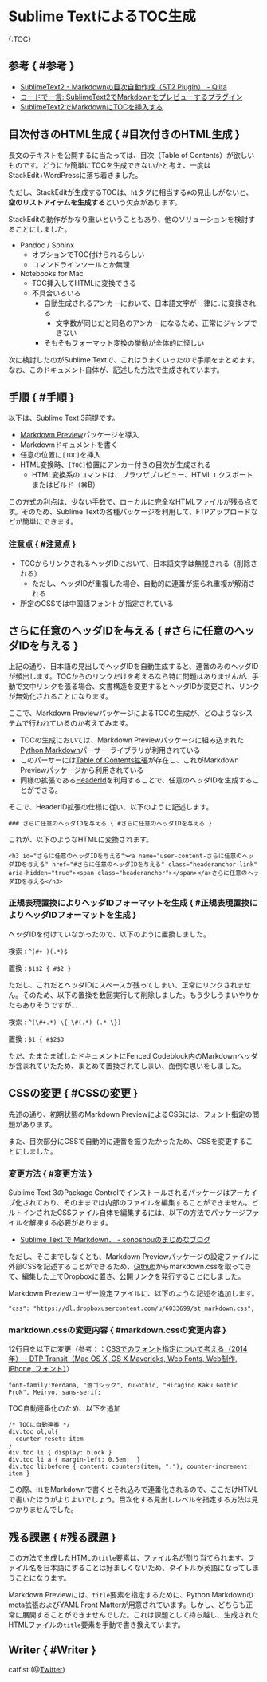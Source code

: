 <h1>Sublime TextによるTOC生成</h1>

{:TOC}

## 参考 { #参考 }
- [SublimeText2 - Markdownの目次自動作成（ST2 PlugIn） - Qiita](http://qiita.com/naokazu_terada/items/daa34bf80fa683d80b6d)
- [コードで一言: SublimeText2でMarkdownをプレビューするプラグイン](http://codedehitokoto.blogspot.jp/2012/04/sublimetext2markdown.html)
- [SublimeText2でMarkdownにTOCを挿入する](http://bellonieta.net/2013/05/sublimetext2%E3%81%A7markdown%E3%81%ABtoc%E3%82%92%E6%8C%BF%E5%85%A5%E3%81%99%E3%82%8B/)

## 目次付きのHTML生成 { #目次付きのHTML生成 }
長文のテキストを公開するに当たっては、目次（Table of Contents）が欲しいものです。どうにか簡単にTOCを生成できないかと考え、一度はStackEdit+WordPressに落ち着きました。

ただし、StackEditが生成するTOCは、`h1`タグに相当する`#`の見出しがないと、**空のリストアイテムを生成する**という欠点があります。

StackEditの動作がかなり重いということもあり、他のソリューションを検討することにしました。

- Pandoc / Sphinx
	- オプションでTOC付けられるらしい
	- コマンドラインツールとか無理
- Notebooks for Mac
	- TOC挿入してHTMLに変換できる
	- 不具合いろいろ
		- 自動生成されるアンカーにおいて、日本語文字が一律に`.`に変換される
			- 文字数が同じだと同名のアンカーになるため、正常にジャンプできない
		- そもそもフォーマット変換の挙動が全体的に怪しい

次に検討したのがSublime Textで、これはうまくいったので手順をまとめます。なお、このドキュメント自体が、記述した方法で生成されています。

## 手順 { #手順 }
以下は、Sublime Text 3前提です。

- [Markdown Preview](https://github.com/revolunet/sublimetext-markdown-preview)パッケージを導入
- Markdownドキュメントを書く
- 任意の位置に`[TOC]`を挿入
- HTML変換時、`[TOC]`位置にアンカー付きの目次が生成される
	- HTML変換系のコマンドは、ブラウザプレビュー、HTMLエクスポートまたはビルド（⌘B）

この方式の利点は、少ない手数で、ローカルに完全なHTMLファイルが残る点です。そのため、Sublime Textの各種パッケージを利用して、FTPアップロードなどが簡単にできます。

### 注意点 { #注意点 }
- TOCからリンクされるヘッダIDにおいて、日本語文字は無視される（削除される）
	- ただし、ヘッダIDが重複した場合、自動的に連番が振られ重複が解消される
- 所定のCSSでは中国語フォントが指定されている


## さらに任意のヘッダIDを与える { #さらに任意のヘッダIDを与える }
上記の通り、日本語の見出しでヘッダIDを自動生成すると、連番のみのヘッダIDが頻出します。TOCからのリンクだけを考えるなら特に問題はありませんが、手動で文中リンクを張る場合、文書構造を変更するとヘッダIDが変更され、リンクが無効化されることになります。

ここで、Markdown PreviewパッケージによるTOCの生成が、どのようなシステムで行われているのか考えてみます。

- TOCの生成においては、Markdown Previewパッケージに組み込まれた[Python Markdown](https://pythonhosted.org/Markdown/)パーサー ライブラリが利用されている
- このパーサーには[Table of Contents拡張](https://pythonhosted.org/Markdown/extensions/toc.html)が存在し、これがMarkdown Previewパッケージから利用されている
- 同様の拡張である[HeaderId](https://pythonhosted.org/Markdown/extensions/header_id.html)を利用することで、任意のヘッダIDを生成することができる。

そこで、HeaderID拡張の仕様に従い、以下のように記述します。

	### さらに任意のヘッダIDを与える { #さらに任意のヘッダIDを与える }

これが、以下のようなHTMLに変換されます。

	<h3 id="さらに任意のヘッダIDを与える"><a name="user-content-さらに任意のヘッダIDを与える" href="#さらに任意のヘッダIDを与える" class="headeranchor-link" aria-hidden="true"><span class="headeranchor"></span></a>さらに任意のヘッダIDを与える</h3>

### 正規表現置換によりヘッダIDフォーマットを生成 { #正規表現置換によりヘッダIDフォーマットを生成 }
ヘッダIDを付けていなかったので、以下のように置換しました。

検索
: `^(#+ )(.*)$`

置換
: `$1$2 { #$2 }`

ただし、これだとヘッダIDにスペースが残ってしまい、正常にリンクされません。そのため、以下の置換を数回実行して削除しました。もう少しうまいやりかたもありそうですが…

検索
: `^(\#+.*) \{ \#(.*) (.* \})`

置換
: `$1 { #$2$3`

ただ、たまたま試したドキュメントにFenced Codeblock内のMarkdownヘッダが含まれていたため、まとめて置換されてしまい、面倒な思いをしました。


## CSSの変更 { #CSSの変更 }
先述の通り、初期状態のMarkdown PreviewによるCSSには、フォント指定の問題があります。

また、目次部分にCSSで自動的に連番を振りたかったため、CSSを変更することにしました。

### 変更方法 { #変更方法 }
Sublime Text 3のPackage Controlでインストールされるパッケージはアーカイブ化されており、そのままでは内部のファイルを編集することができません。ビルトインされたCSSファイル自体を編集するには、以下の方法でパッケージファイルを解凍する必要があります。

- [Sublime Text で Markdown． - sonoshouのまじめなブログ](http://sonoshou.hatenablog.jp/entry/2013/12/20/Sublime_Text_%E3%81%A7_Markdown%EF%BC%8E)

ただし、そこまでしなくとも、Markdown Previewパッケージの設定ファイルに外部CSSを記述することができるため、[Github](https://github.com/revolunet/sublimetext-markdown-preview)からmarkdown.cssを取ってきて、編集した上でDropboxに置き、公開リンクを発行することにしました。

Markdown Previewユーザー設定ファイルに、以下のような記述を追加します。

    "css": "https://dl.dropboxusercontent.com/u/6033699/st_markdown.css",

### markdown.cssの変更内容 { #markdown.cssの変更内容 }
12行目を以下に変更（参考：：[CSSでのフォント指定について考える（2014年） - DTP Transit（Mac OS X, OS X Mavericks, Web Fonts, Web制作, iPhone, フォント）](http://www.dtp-transit.jp/misc/web/post_1881.html)）

	font-family:Verdana, "游ゴシック", YuGothic, "Hiragino Kaku Gothic ProN", Meiryo, sans-serif;


TOC自動連番化のため、以下を追加

	/* TOCに自動連番 */
	div.toc ol,ul{
	  counter-reset: item
	}
	div.toc li { display: block }
	div.toc li a { margin-left: 0.5em;  }
	div.toc li:before { content: counters(item, "."); counter-increment: item }

この際、`H1`をMarkdownで書くとそれ込みで連番化されるので、ここだけHTMLで書いたほうがよりよいでしょう。目次化する見出しレベルを指定する方法は見つかりませんでした。

## 残る課題 { #残る課題 }
この方法で生成したHTMLの`title`要素は、ファイル名が割り当てられます。ファイル名を日本語にすることは好ましくないため、タイトルが英語になってしまうことになります。

Markdown Previewには、`title`要素を指定するために、Python Markdownのmeta拡張およびYAML Front Matterが用意されています。しかし、どちらも正常に展開することができませんでした。これは課題として持ち越し、生成されたHTMLファイルの`title`要素を手動で書き換えています。

## Writer { #Writer }
catfist (@[Twitter](https://twitter.com/catfist))